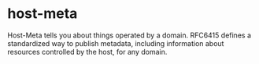 host-meta
=========

Host-Meta tells you about things operated by a domain. RFC6415 defines a standardized way to publish metadata, including information about resources controlled by the host, for any domain.
